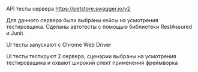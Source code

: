 API тесты сервера https://petstore.swagger.io/v2

Для данного сервера были выбраны кейсы на усмотрения тестировщика. Сделаны автотесты с помощью библиотеки RestAssured и Junit

UI тесты запускают с Chrome Web Driver

UI тесты тестируют 2 сервера, сценарии выбраны на усмотрения тестироващика и охвают широкий спект применения фреймворка 
 
